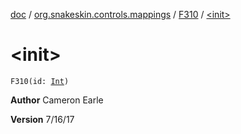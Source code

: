 [doc](../../index.md) / [org.snakeskin.controls.mappings](../index.md) / [F310](index.md) / [&lt;init&gt;](./-init-.md)

# &lt;init&gt;

`F310(id: `[`Int`](https://kotlinlang.org/api/latest/jvm/stdlib/kotlin/-int/index.html)`)`

**Author**
Cameron Earle

**Version**
7/16/17

